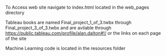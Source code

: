 To Access web site navigate to index.html located in the web_pages directory

Tableau books are named Final_project_1_of_3.twbx through Final_project_3_of_3.twbx and are avilable through  https://public.tableau.com/profile/alan.dalton#!/ 
or the links on each page of the site

Machine Learning code is located in the resources folder